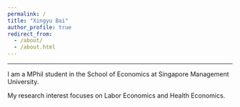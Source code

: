 ```yaml
---
permalink: /
title: "Xingyu Bai"
author_profile: true
redirect_from: 
  - /about/
  - /about.html
---
```





------
I am a MPhil student in the School of Economics at Singapore Management University. 

My research interest focuses on Labor Economics and Health Economics.
